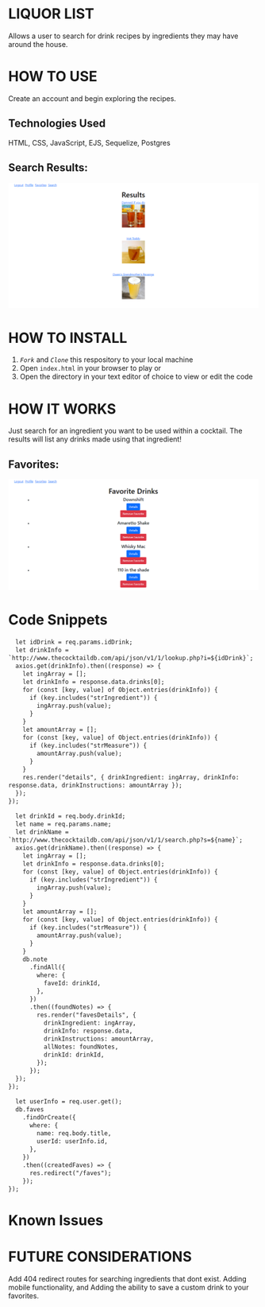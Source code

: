 # LIQUOR LIST

Allows a user to search for drink recipes by ingredients they may have around the house.

# HOW TO USE

Create an account and begin exploring the recipes.

## Technologies Used

HTML, CSS, JavaScript, EJS, Sequelize, Postgres

## Search Results:

![Search Results](img/Search.png)

# HOW TO INSTALL

1. _`Fork`_ and _`Clone`_ this respository to your local machine
2. Open `index.html` in your browser to play or
3. Open the directory in your text editor of choice to view or edit the code

# HOW IT WORKS

Just search for an ingredient you want to be used within a cocktail. The results will list any drinks made using that ingredient!

## Favorites:

![Favorites Page](img/Favorites.png)

# Code Snippets

```app.get("/drinks/:idDrink", function (req, res) {
  let idDrink = req.params.idDrink;
  let drinkInfo = `http://www.thecocktaildb.com/api/json/v1/1/lookup.php?i=${idDrink}`;
  axios.get(drinkInfo).then((response) => {
    let ingArray = [];
    let drinkInfo = response.data.drinks[0];
    for (const [key, value] of Object.entries(drinkInfo)) {
      if (key.includes("strIngredient")) {
        ingArray.push(value);
      }
    }
    let amountArray = [];
    for (const [key, value] of Object.entries(drinkInfo)) {
      if (key.includes("strMeasure")) {
        amountArray.push(value);
      }
    }
    res.render("details", { drinkIngredient: ingArray, drinkInfo: response.data, drinkInstructions: amountArray });
  });
});
```

```app.post("/drinks/name/:name", function (req, res) {
  let drinkId = req.body.drinkId;
  let name = req.params.name;
  let drinkName = `http://www.thecocktaildb.com/api/json/v1/1/search.php?s=${name}`;
  axios.get(drinkName).then((response) => {
    let ingArray = [];
    let drinkInfo = response.data.drinks[0];
    for (const [key, value] of Object.entries(drinkInfo)) {
      if (key.includes("strIngredient")) {
        ingArray.push(value);
      }
    }
    let amountArray = [];
    for (const [key, value] of Object.entries(drinkInfo)) {
      if (key.includes("strMeasure")) {
        amountArray.push(value);
      }
    }
    db.note
      .findAll({
        where: {
          faveId: drinkId,
        },
      })
      .then((foundNotes) => {
        res.render("favesDetails", {
          drinkIngredient: ingArray,
          drinkInfo: response.data,
          drinkInstructions: amountArray,
          allNotes: foundNotes,
          drinkId: drinkId,
        });
      });
  });
});
```

```app.post("/faves", isLoggedIn, function (req, res) {
  let userInfo = req.user.get();
  db.faves
    .findOrCreate({
      where: {
        name: req.body.title,
        userId: userInfo.id,
      },
    })
    .then((createdFaves) => {
      res.redirect("/faves");
    });
});
```

# Known Issues

# FUTURE CONSIDERATIONS

Add 404 redirect routes for searching ingredients that dont exist.
Adding mobile functionality, and Adding the ability to save a custom drink to your favorites.
